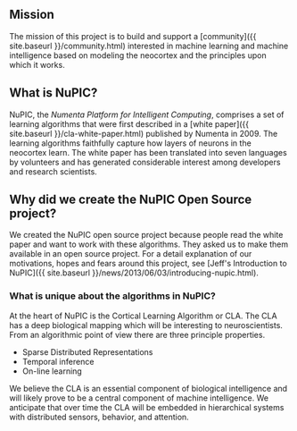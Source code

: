 <!-- <section>
  <nav class="toc">
    <ul>
      <li><a href="#mission">Mission</a></li>
      <li><a href="#what_is_nupic">What?</a></li>
      <li><a href="#why_did_we_create_the_nupic_open_source_project">Why?</a></li>
    </ul>
  </nav>
</section> -->

Mission
-------
The mission of this project is to build and support a [community]({{ site.baseurl }}/community.html) interested in machine learning and machine intelligence based on modeling the neocortex and the principles upon which it works.

What is NuPIC?
--------------
NuPIC, the *Numenta Platform for Intelligent Computing*, comprises a set of learning algorithms that were first described in a [white paper]({{ site.baseurl }}/cla-white-paper.html) published by Numenta in 2009. The learning algorithms faithfully capture how layers of neurons in the neocortex learn.  The white paper has been translated into seven languages by volunteers and has generated considerable interest among developers and research scientists.

Why did we create the NuPIC Open Source project?
--------------
We created the NuPIC open source project because people read the white paper and want to work with these algorithms. They asked us to make them available in an open source project. For a detail explanation of our motivations, hopes and fears around this project, see [Jeff's Introduction to NuPIC]({{ site.baseurl }}/news/2013/06/03/introducing-nupic.html).

### What is unique about the algorithms in NuPIC?

At the heart of NuPIC is the Cortical Learning Algorithm or CLA. The CLA has a deep biological mapping which will be interesting to neuroscientists. From an algorithmic point of view there are three principle properties.

* Sparse Distributed Representations
* Temporal inference
* On-line learning

We believe the CLA is an essential component of biological intelligence and will likely prove to be a central component of machine intelligence. We anticipate that over time the CLA will be embedded in hierarchical systems with distributed sensors, behavior, and attention.